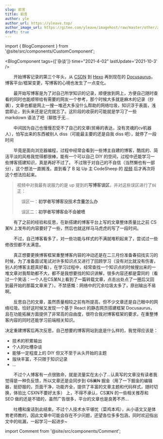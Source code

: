 ```yaml
---
slug: 前言
title: 前言
author: yle
author_url: https://yleave.top/
author_image_url: https://gitee.com/yleave/imagehost/raw/master/other/zzm3.jpg
draft: true
---
```


import { BlogComponent } from '@site/src/components/CustomComponent';

<BlogComponent tags={['杂谈']} time="2021-4-02" lastUpdate='2021-10-3' />

&emsp;&emsp;开始博客记录的第三个年头，从 [CSDN](https://blog.csdn.net/qq_38701868) 到 [Hexo](https://yleave.github.io/) 再到现在的 [Docusaurus](https://yleave.top/)，博客平台/框架变更，写博客的心境也发生了一点变化。


<!-- truncate -->

&emsp;&emsp;最开始写博客是为了对自己所学知识的记录，顺便放到网上，方便自己随时查看的同时也能顺带给有需要的网友一个参考，那个时候大多就是麻木的记录（抄袭），文章也都是网上一搜一堆还大多没什么帮助的网络垃圾，知识浮于表面，浅尝即止，到头来还是记完就忘了。这阶段的收获的可能就是学习了一些 markdown 语法了吧（聊胜于无...

&emsp;&emsp;中间因为自己也慢慢忍受不了自己的文章(贫瘠的表达，没有灵魂的cv机器人），怕写出来的东西被别人 diss（可能最主要的还是自我 diss 吧），就停了一段时间

&emsp;&emsp;毕竟是面向浏览器编程，过程中经常会看到一些博主自建的博客，酷炫的、简洁平淡的风格我觉得都很棒，能有一个可以自己 DIY 的空间，过程中还能学习一些博客搭建知识，真是再好不过了。
不过限于对自己的不自信（当然懒也有一部分），这个想法一直搁浅，直到看了 B 站 Up 主 CodeSheep 的 [视频](https://www.bilibili.com/video/BV1Px411d74c) 后才再次将这个想法捡起来。

> 视频中对我最有说服力的是 up 提到的**写博客误区**，并对这些误区进行了纠正：
> 
>  误区一：**初学者写博客没技术含量怎么办**
> 
>  误区二：**初学者写博客会不会被喷**

&emsp;&emsp;有了之前的经验和反思，在新搭建的博客平台上写的文章整体质量比之前 CS某N 上发布的内容要好了一些，然后也就这样马马虎虎的写了一段时间。

&emsp;&emsp;不过，自己博客看多了，对一些功能与样式的不满就堆积起来了，尝试过一些修改但都不太满意。

&emsp;&emsp;真正想要更换博客框架重整博客内容的冲动还是在二三月份准备春招找实习的时候，为了准备面试笔试对许多知识点又进行了回顾学习（没有对比就没有伤害，别人的博客主题真好看），在学习过程中，经常查找一个知识点的时候搜出来的一堆文章对我帮助都不大，都不是我想要找的知识讲解，很多内容还都是雷同的（看过一个笑话：一个人在CS某N上看到了一篇转载文章，点击出处点了一圈后又回到最开始的那篇文章来了）。不禁感慨：网络中的冗余垃圾太多了，原创输出不易啊。

&emsp;&emsp;反思自己的文章，虽然质量相较之前有所提高，但不少文章还是自己眼中的网络垃圾。恰好这时候又发现一个基于 React 的静态网页搭建框架 Docusaurus，且在功能拓展方面提供了非常高的自由度，很符合我对博客框架的要求，在重整博客内容的同时还能学习前端相关知识。

决定重建博客后再次反思，自己想要的博客网站到底是什么样的，我觉得应该是：
- 技术的积累输出
- 个人的吐槽杂谈
- 能够一定程度上的 DIY 但又不至于从头开始的主题
- 版块丰富，不只限于知识记录
- ...

&emsp;&emsp;不过个人博客有一点很致命，就是流量实在太小了...认真写的文章没有读者我觉得是一种负反馈，所以文章还是会同步到 ~~CS某N~~ 掘金（用了一下掘金的编辑器，挺舒服的，页面干净，功能齐全，提供了丰富的文章主题和代码样式，随时切换，体验比 CSXN不要好太多） 上，不得不承认，CS某N 的一些相关推荐和 SEO 做的还是不错的，虽然广告很多，平台的文章也是良莠不齐...

&emsp;&emsp;吐槽和废话到此结束。不过个人技术水平堪忧（菜鸡本鸡），从小语文又是体育老师教的，因此文章中可能会存在不少问题，还望各位多多包涵，同时欢迎指出文中的纰漏，一起学习一起进步~

import Comment from '@site/src/components/Comment';

<Comment />